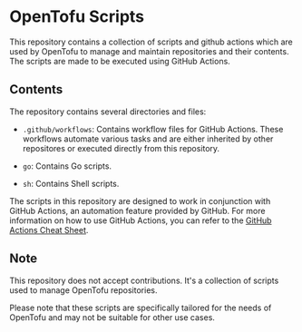 # OpenTofu Scripts

This repository contains a collection of scripts and github actions which are used by OpenTofu to manage and maintain repositories and their contents. The scripts are made to be executed using GitHub Actions.

## Contents

The repository contains several directories and files:

- `.github/workflows`: Contains workflow files for GitHub Actions. These workflows automate various tasks and are either inherited by other repositores or executed directly from this repository.

- `go`: Contains Go scripts.

- `sh`: Contains Shell scripts.

The scripts in this repository are designed to work in conjunction with GitHub Actions, an automation feature provided by GitHub. For more information on how to use GitHub Actions, you can refer to the [GitHub Actions Cheat Sheet](https://resources.github.com/actions/github-actions-cheat/).

## Note

This repository does not accept contributions. It's a collection of scripts used to manage OpenTofu repositories.

Please note that these scripts are specifically tailored for the needs of OpenTofu and may not be suitable for other use cases. 
